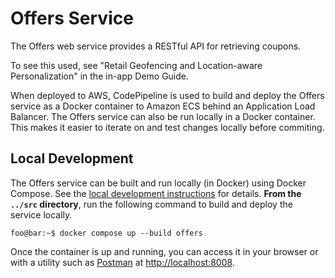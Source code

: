 # Offers Service

The Offers web service provides a RESTful API for retrieving coupons. 

To see this used, see "Retail Geofencing and Location-aware Personalization"
in the in-app Demo Guide. 

When deployed to AWS, CodePipeline is used to build and deploy the Offers service as a Docker container to Amazon ECS behind an Application Load Balancer. The Offers service can also be run locally in a Docker container. This makes it easier to iterate on and test changes locally before commiting.

## Local Development

The Offers service can be built and run locally (in Docker) using Docker Compose. See the [local development instructions](../local-development/0-local-development-instructions.md) for details. **From the `../src` directory**, run the following command to build and deploy the service locally.

```console
foo@bar:~$ docker compose up --build offers
```

Once the container is up and running, you can access it in your browser or with a utility such as [Postman](https://www.postman.com/) at [http://localhost:8008](http://localhost:8008).